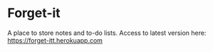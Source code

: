 # Forget-it
A place to store notes and to-do lists.
Access to latest version here: https://forget-itt.herokuapp.com
